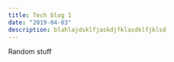 ```yaml
---
title: Tech blog 1
date: "2019-04-03"
description: blahlajdsklfjaskdjfklasdklfjklsd
---
```


Random stuff